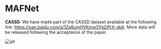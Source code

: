 # MAFNet

__CASSD__: We have made part of the CASSD dataset available at the following link: https://pan.baidu.com/s/1Zq6umHVKmw3Yg2iPrX-gbA. More data will be released following the acceptance of the paper.<br>

![alt](CFSD/data.png)<br>
